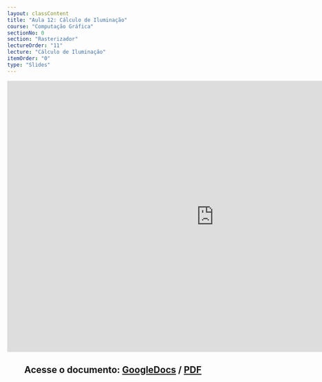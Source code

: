 ```yaml
---
layout: classContent
title: "Aula 12: Cálculo de Iluminação"
course: "Computação Gráfica"
sectionNo: 0
section: "Rasterizador"
lectureOrder: "11"
lecture: "Cálculo de Iluminação"
itemOrder: "0"
type: "Slides"
---
```


<iframe src="https://docs.google.com/presentation/d/e/2PACX-1vQQAbYv7ewGOnButw18D_4wmdsvvBdWbuYyPg3zsMvqkLam9NIHnKEFVm9Vp08s2xiFYPEbIAA7BO6I/embed?start=false&loop=false&delayms=3000" frameborder="0" width="960" height="629" allowfullscreen="true" mozallowfullscreen="true" webkitallowfullscreen="true"></iframe>

## &nbsp;&nbsp;&nbsp;&nbsp;&nbsp;&nbsp;&nbsp;&nbsp;Acesse o documento: [GoogleDocs](https://docs.google.com/presentation/d/1_i6UfMWisAU-IMkY2j1xCUWiCZPNG529p6KV7RLU3Ng/preview?rm=minimal&usp=sharing) / [PDF]()

